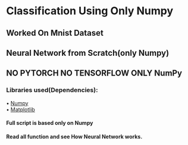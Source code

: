 # Classification Using Only Numpy
## Worked On Mnist Dataset
## Neural Network from Scratch(only Numpy) 
## NO PYTORCH NO TENSORFLOW ONLY NumPy


### Libraries used(Dependencies):
• [Numpy](https://numpy.org/)<br />
• [Matplotlib](https://matplotlib.org/stable/index.html)


#### Full script is based only on Numpy</br>
#### Read all function and see How Neural Network works.
